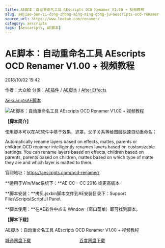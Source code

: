 ```yaml
---
title: AE脚本：自动重命名工具 AEscripts OCD Renamer V1.00 + 视频教程
slug: aejiao-ben-zi-dong-zhong-ming-ming-gong-ju-aescripts-ocd-renamer-v1-00-shi-pin-jiao-cheng
source_url: https://www.lookae.com/renamer/
category: aescripts
tags: [Aescaripts, AE脚本]
---
```

# AE脚本：自动重命名工具 AEscripts OCD Renamer V1.00 + 视频教程

2018/10/02 15:42

作者：大众脸
分类：[AE插件](https://www.lookae.com/after-effects/aechajian/) / [AE脚本](https://www.lookae.com/after-effects/aescripts/) / [After Effects](https://www.lookae.com/after-effects/)

[Aescaripts](https://www.lookae.com/tag/aescaripts/)[AE脚本](https://www.lookae.com/tag/ae%e8%84%9a%e6%9c%ac/)

![AE脚本：自动重命名工具 AEscripts OCD Renamer V1.00 + 视频教程](https://www.lookae.com/wp-content/uploads/2018/10/OCD-Renamer.jpg "AE脚本：自动重命名工具 AEscripts OCD Renamer V1.00 + 视频教程-LookAE.com")

**【脚本简介】**

使用脚本可以在AE软件中基于效果，遮罩，父子关系等给图层快速自动重命名；

Automatically rename layers based on effects, mattes, parents or children.OCD renamer intelligently renames layers based on customizable settings. You can rename layers based on effects, children based on parents, parents based on children, mattes based on which type of matte they are and which layer is matted to them.

官网地址：https://aescripts.com/ocd-renamer/

**适用于Win/Mac系统下：**AE CC – CC 2018 或更高版本

**脚本安装：**拷贝.jsxbin脚本文件到AE安装目录下：Support Files\Scripts\ScriptUI Pane\

**脚本使用：**在AE软件中点击 Window（窗口菜单）即可找到脚本。

**【脚本下载】**

AE脚本：自动重命名工具 AEscripts OCD Renamer V1.00 + 视频教程

[城通网盘下载](https://lookae.ctfile.com/fs/680462-312986017)                                        [百度网盘下载](https://pan.baidu.com/s/1pmHpREJvs1B2iUAZ5eM_Fw)
